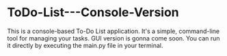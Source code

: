 # ToDo-List---Console-Version
This is a console-based To-Do List application. It's a simple, command-line tool for managing your tasks. GUI version is gonna come soon. You can run it directly by executing the main.py file in your terminal.
